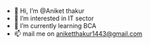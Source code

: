 - 👋 Hi, I’m @Aniket thakur
- 👀 I’m interested in IT sector
- 🌱 I’m currently learning BCA
- 📫 mail me on aniketthakur1443@gmail.com


<!---
Aniketthakur8001/Aniketthakur8001 is a ✨ special ✨ repository because its `README.md` (this file) appears on your GitHub profile.
You can click the Preview link to take a look at your changes.
--->
